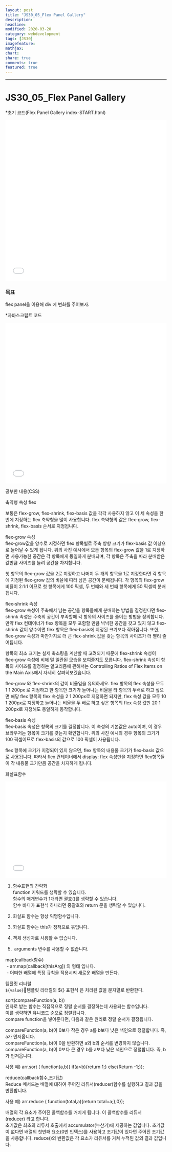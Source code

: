 ```yaml
---
layout: post
title: "JS30_05_Flex Panel Gallery"
description:
headline:
modified: 2020-03-20
category: webdevelopment
tags: [JS30]
imagefeature:
mathjax:
chart:
share: true
comments: true
featured: true
---
```


---

# JS30_05_Flex Panel Gallery

*초기 코드(Flex Panel Gallery index-START.html)
<div class="code">
<iframe width="100%" height="500" src="//jsfiddle.net/lsh58/em3dya0f/embedded/html,result/dark/" allowfullscreen="allowfullscreen" allowpaymentrequest frameborder="0"></iframe>
</div>

### 목표
flex panel을 이용해 div 에 변화를 주어보자.

*자바스크립트 코드
<div class="code">
<iframe width="100%" height="500" src="//jsfiddle.net/lsh58/0jxk6wr8/3/embedded/js/dark/" allowfullscreen="allowfullscreen" allowpaymentrequest frameborder="0"></iframe>
</div>

공부한 내용(CSS)  

<span class="orange">축약형 속성 flex</span>  

보통은 flex-grow, flex-shrink, flex-basis  값을 각각 사용하지 않고 이 세 속성을 한번에 지정하는 flex 축약형을 많이 사용합니다. flex 축약형의 값은 flex-grow, flex-shrink, flex-basis 순서로 지정됩니다.

<span class="gray">flex-grow 속성</span>  
flex-grow값을 양수로 지정하면 flex 항목별로 주축 방향 크기가 flex-basis 값 이상으로 늘어날 수 있게 됩니다. 위의 사진 예시에서 모든 항목의 flex-grow 값을 1로 지정하면 사용가능한 공간은 각 항목에게 동일하게 분배되며, 각 항목은 주축을 따라 분배받은 값만큼 사이즈를 늘려 공간을 차지합니다.

첫 항목의 flex-grow 값을 2로 지정하고 나머지 두 개의 항목을 1로 지정한다면 각 항목에 지정된 flex-grow 값의 비율에 따라 남은 공간이 분배됩니다. 각 항목의 flex-grow 비율이 2:1:1 이므로 첫 항목에게 100 픽셀, 두 번째와 세 번째 항목에게 50 픽셀씩 분배됩니다.

<span class="gray">flex-shrink 속성</span>  
flex-grow 속성이 주축에서 남는 공간을 항목들에게 분배하는 방법을 결정한다면 flex-shrink 속성은 주축의 공간이 부족할때 각 항목의 사이즈를 줄이는 방법을 정의합니다. 만약 flex 컨테이너가 flex 항목을 모두 포함할 만큼 넉넉한 공간을 갖고 있지 않고 flex-shrink 값이 양수이면 flex 항목은 flex-basis에 지정된 크기보다 작아집니다. 또한, flex-grow 속성과 마찬가지로 더 큰 flex-shrink 값을 갖는 항목의 사이즈가 더 빨리 줄어듭니다.

항목의 최소 크기는 실제 축소량을 계산할 때 고려되기 때문에 flex-shrink 속성이 flex-grow 속성에 비해 덜 일관된 모습을 보여줄지도 모릅니다. flex-shrink 속성이 항목의 사이즈를 결정하는 알고리즘에 관해서는 Controlling Ratios of Flex Items on the Main Axis에서 자세히 살펴히보겠습니다.

flex-grow 와 flex-shrink의 값이 비율임을 유의하세요.  flex 항목의 flex 속성을 모두 1 1 200px 로 지정하고 한 항목만 크기가 늘어나는 비율을 타 항목의 두배로 하고 싶으면 해당 flex 항목의 flex 속성을 2 1 200px로 지정하면 되지만, flex 속성 값을 모두  10 1 200px로 지정하고 늘어나는 비율을 두 배로 하고 싶은 항목의 flex 속성 값만 20 1 200px로 지정해도 동일하게 동작합니다.

<span class="gray">flex-basis 속성</span>  
flex-basis 속성은 항목의 크기를 결정합니다. 이 속성의 기본값은 auto이며, 이 경우 브라우저는 항목이 크기를 갖는지 확인합니다. 위의 사진 예시의 경우 항목의 크기가 100 픽셀이므로 flex-basis의 값으로 100 픽셀이 사용됩니다.

flex 항목에 크기가 지정되어 있지 않으면, flex 항목의 내용물 크기가 flex-basis 값으로 사용됩니다. 따라서 flex 컨테이너에서 display: flex 속성만을 지정하면 flex항목들이 각 내용물 크기만큼 공간을 차지하게 됩니다.



<span class="orange">화살표함수</span>  


<div class="code">
<iframe width="100%" height="300" src="//jsfiddle.net/lsh58/0jxk6wr8/3/embedded/js/dark/" allowfullscreen="allowfullscreen" allowpaymentrequest frameborder="0"></iframe>
</div>

1. 함수표현의 간략화  
function 키워드를 생략할 수 있습니다.  
함수의 매개변수가 1개라면 괄호()를 생략할 수 있습니다.  
함수 바디가 표현식 하나라면 중괄호와 return 문을 생략할 수 있습니다.  

2. 화살표 함수는 항상 익명함수입니다.  

3. 화살표 함수는 this가 정적으로 묶입니다.  

4. 객체 생성자로 사용할 수 없습니다.  

5.  arguments 변수를 사용할 수 없습니다.  

<span class="orange">map(callback함수)</span>  
 - arr.map(callback[thisArg]) 의 형태 입니다.  
 - 어떠한 배열에 특정 규칙을 적용시켜 새로운 배열을 만든다.  

<span class="orange">템플릿 리터럴</span>  
`${value}`템플릿 리터럴의 ${} 표현식 은 처리된 값을 문자열로 반환한다.  

<span class="orange">sort(compareFunction(a, b))</span>  
인자로 받는 함수는 직접적으로 정렬 순서를 결정하는데 사용되는 함수입니다.  
이를 생략하면 유니코드 순으로 정렬됩니다.  
compare function을 넣어준다면, 다음과 같은 원리로 정렬 순서가 결정됩니다.  

compareFunction(a, b)이 <span class="gray">0보다 작은 경우</span> <span class="redline">a를 b보다 낮은 색인으로 정렬합니다.
즉, a가 먼저옵니다.</span>  
compareFunction(a, b)이 <span class="gray">0을 반환하면</span> <span class="redline">a와 b의 순서를 변경하지 않습니다.</span>  
compareFunction(a, b)이 <span class="gray">0보다 큰 경우</span> <span class="redline">b를 a보다 낮은 색인으로 정렬합니다.
즉, b가 먼저옵니다.</span>  

사용 예) arr.sort ( function(a,b){ if(a>b){return 1;} else{Return -1;});

<span class="orange">reduce(callback함수,초기값)</span>  
Reduce 메서드는 배열에 대하여 주어진 리듀서(reducer)함수를 실행하고 결과 값을 반환합니다.  

사용 예) arr.reduce ( function(total,a){return total+a;},0});

배열의 각 요소가 주어진 콜백함수를 거치게 됩니다. 이 콜백함수를 리듀서(reducer) 라고 합니다.  
초기값은 최초의 리듀서 호출에서 accumulator(누산기)에 제공하는 값입니다. 초기값이 없다면 배열의 첫번째 요소(0번 인덱스)를 사용하고 초기값이 있다면 주어진 초기값을 사용합니다. reduce()의 반환값은 각 요소가 리듀서를 거쳐 누적된 값의 결과 값입니다.  
